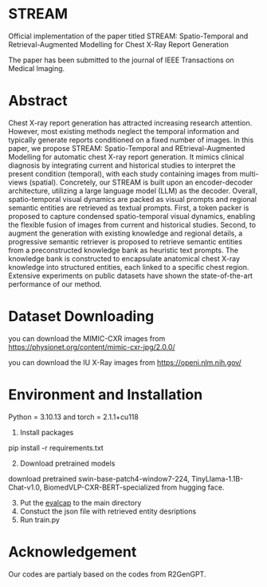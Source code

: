 # STREAM
Official implementation of the paper titled STREAM: Spatio-Temporal and Retrieval-Augmented Modelling for Chest X-Ray Report Generation

The paper has been submitted to the journal of IEEE Transactions on Medical Imaging. 

# Abstract
Chest X-ray report generation has attracted increasing research attention. However, most existing methods neglect the temporal information and typically generate reports conditioned on a fixed number of images. In this paper, we propose STREAM: Spatio-Temporal and REtrieval-Augmented Modelling for automatic chest X-ray report generation. It mimics clinical diagnosis by integrating current and historical studies to interpret the present condition (temporal), with each study containing images from multi-views (spatial). Concretely, our STREAM is built upon an encoder-decoder architecture, utilizing a large language model (LLM) as the decoder. Overall, spatio-temporal visual dynamics are packed as visual prompts and regional semantic entities are retrieved as textual prompts. First, a token packer is proposed to capture condensed spatio-temporal visual dynamics, enabling the flexible fusion of images from current and historical studies. Second, to augment the generation with existing knowledge and regional details, a progressive semantic retriever is proposed to retrieve semantic entities from a preconstructed knowledge bank as heuristic text prompts. The knowledge bank is constructed to encapsulate anatomical chest X-ray knowledge into structured entities, each linked to a specific chest region. Extensive experiments on public datasets have shown the state-of-the-art performance of our method. 

# Dataset Downloading
you can download the MIMIC-CXR images from https://physionet.org/content/mimic-cxr-jpg/2.0.0/

you can download the IU X-Ray images from https://openi.nlm.nih.gov/

# Environment and Installation
Python = 3.10.13 and torch = 2.1.1+cu118

1. Install packages
   
pip install -r requirements.txt

2. Download pretrained models

download pretrained swin-base-patch4-window7-224, TinyLlama-1.1B-Chat-v1.0, BiomedVLP-CXR-BERT-specialized from hugging face.

3. Put the [evalcap](https://github.com/wang-zhanyu/R2GenGPT) to the main directory 
4. Constuct the json file with retrieved entity desriptions
5. Run train.py

# Acknowledgement
Our codes are partialy based on the codes from R2GenGPT.
